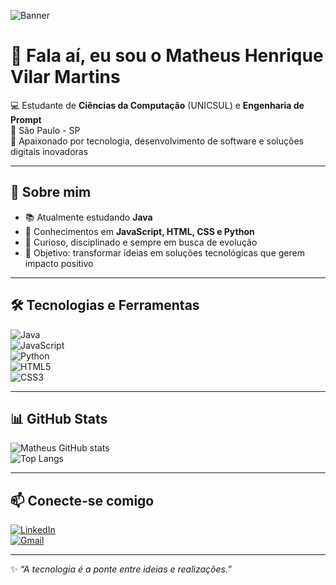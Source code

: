 ![Banner](A_digital_graphic_design_banner_displays_"MATHEUS_.png)

# 👋 Fala aí, eu sou o Matheus Henrique Vilar Martins  

💻 Estudante de **Ciências da Computação** (UNICSUL) e **Engenharia de Prompt**  
🌆 São Paulo - SP  
🚀 Apaixonado por tecnologia, desenvolvimento de software e soluções digitais inovadoras  

---

## 🚀 Sobre mim
- 📚 Atualmente estudando **Java**  
- 🔧 Conhecimentos em **JavaScript, HTML, CSS e Python**  
- 🌟 Curioso, disciplinado e sempre em busca de evolução  
- 🎯 Objetivo: transformar ideias em soluções tecnológicas que gerem impacto positivo  

---

## 🛠️ Tecnologias e Ferramentas  

![Java](https://img.shields.io/badge/Java-ED8B00?style=for-the-badge&logo=openjdk&logoColor=white)  
![JavaScript](https://img.shields.io/badge/JavaScript-F7DF1E?style=for-the-badge&logo=javascript&logoColor=black)  
![Python](https://img.shields.io/badge/Python-3776AB?style=for-the-badge&logo=python&logoColor=white)  
![HTML5](https://img.shields.io/badge/HTML5-E34F26?style=for-the-badge&logo=html5&logoColor=white)  
![CSS3](https://img.shields.io/badge/CSS3-1572B6?style=for-the-badge&logo=css3&logoColor=white)  

---

## 📊 GitHub Stats  

![Matheus GitHub stats](https://github-readme-stats.vercel.app/api?username=matheusvmartins&show_icons=true&theme=tokyonight)  
![Top Langs](https://github-readme-stats.vercel.app/api/top-langs/?username=matheusvmartins&layout=compact&theme=tokyonight)  

---

## 📫 Conecte-se comigo  

[![LinkedIn](https://img.shields.io/badge/LinkedIn-000?style=for-the-badge&logo=linkedin&logoColor=0A66C2)](https://www.linkedin.com/)  
[![Gmail](https://img.shields.io/badge/Email-000?style=for-the-badge&logo=gmail&logoColor=EA4335)](mailto:seuemail@gmail.com)  

---

✨ _“A tecnologia é a ponte entre ideias e realizações.”_  
